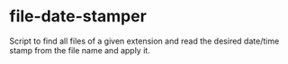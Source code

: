 # file-date-stamper
Script to find all files of a given extension and read the desired date/time stamp from the file name and apply it.
